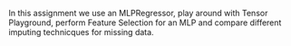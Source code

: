 In this assignment we use an MLPRegressor, play around with Tensor Playground, perform Feature Selection for an MLP and compare different imputing technicques for missing data.

